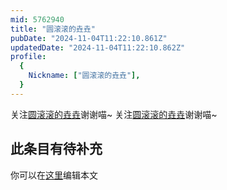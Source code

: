 ```yaml
---
mid: 5762940
title: "圆滚滚的垚垚"
pubDate: "2024-11-04T11:22:10.861Z"
updatedDate: "2024-11-04T11:22:10.862Z"
profile:
  {
    Nickname: ["圆滚滚的垚垚"],
  }
---
```


关注[圆滚滚的垚垚](https://space.bilibili.com/5762940)谢谢喵~ 关注[圆滚滚的垚垚](https://space.bilibili.com/5762940)谢谢喵~

## 此条目有待补充
你可以在[这里](https://github.com/Yuhanawa/VTuber.ICU/edit/master/src/content/v/圆滚滚的垚垚/index.md)编辑本文
